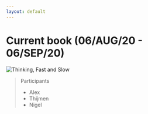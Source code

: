 ```yaml
---
layout: default
---
```


# Current book (06/AUG/20 - 06/SEP/20)

![Thinking, Fast and Slow](https://media.s-bol.com/xvwJYNzpkA2l/777x1200.jpg)

> Participants
> * Alex
> * Thijmen
> * Nigel
